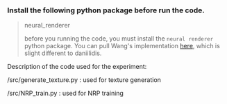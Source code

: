 ### Install the following python package before run the code.

> neural_renderer 
>
> [neural renderer]: https://github.com/daniilidis-group/neural_renderer.git	"neural renderer"
>
> before you running the code, you must install the `neural renderer` python package. You can pull Wang's implementation [here](https://github.com/winterwindwang/neural_renderer), which is slight different to daniilidis.


Description of the code used for the experiment:

/src/generate_texture.py : used for texture generation

/src/NRP_train.py : used for NRP training
